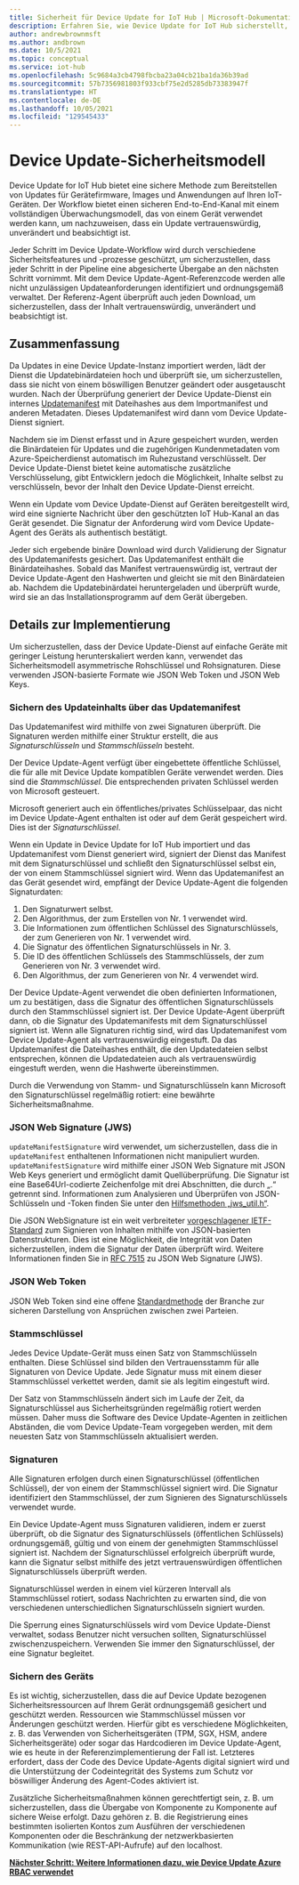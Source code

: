 ```yaml
---
title: Sicherheit für Device Update for IoT Hub | Microsoft-Dokumentation
description: Erfahren Sie, wie Device Update for IoT Hub sicherstellt, dass Geräte auf sichere Weise aktualisiert werden.
author: andrewbrownmsft
ms.author: andbrown
ms.date: 10/5/2021
ms.topic: conceptual
ms.service: iot-hub
ms.openlocfilehash: 5c9684a3cb4798fbcba23a04cb21ba1da36b39ad
ms.sourcegitcommit: 57b7356981803f933cbf75e2d5285db73383947f
ms.translationtype: HT
ms.contentlocale: de-DE
ms.lasthandoff: 10/05/2021
ms.locfileid: "129545433"
---
```

# <a name="device-update-security-model"></a>Device Update-Sicherheitsmodell

Device Update for IoT Hub bietet eine sichere Methode zum Bereitstellen von Updates für Gerätefirmware, Images und Anwendungen auf Ihren IoT-Geräten. Der Workflow bietet einen sicheren End-to-End-Kanal mit einem vollständigen Überwachungsmodell, das von einem Gerät verwendet werden kann, um nachzuweisen, dass ein Update vertrauenswürdig, unverändert und beabsichtigt ist.

Jeder Schritt im Device Update-Workflow wird durch verschiedene Sicherheitsfeatures und -prozesse geschützt, um sicherzustellen, dass jeder Schritt in der Pipeline eine abgesicherte Übergabe an den nächsten Schritt vornimmt. Mit dem Device Update-Agent-Referenzcode werden alle nicht unzulässigen Updateanforderungen identifiziert und ordnungsgemäß verwaltet. Der Referenz-Agent überprüft auch jeden Download, um sicherzustellen, dass der Inhalt vertrauenswürdig, unverändert und beabsichtigt ist.

## <a name="summary"></a>Zusammenfassung

Da Updates in eine Device Update-Instanz importiert werden, lädt der Dienst die Updatebinärdateien hoch und überprüft sie, um sicherzustellen, dass sie nicht von einem böswilligen Benutzer geändert oder ausgetauscht wurden. Nach der Überprüfung generiert der Device Update-Dienst ein internes [Updatemanifest](./update-manifest.md) mit Dateihashes aus dem Importmanifest und anderen Metadaten. Dieses Updatemanifest wird dann vom Device Update-Dienst signiert.

Nachdem sie im Dienst erfasst und in Azure gespeichert wurden, werden die Binärdateien für Updates und die zugehörigen Kundenmetadaten vom Azure-Speicherdienst automatisch im Ruhezustand verschlüsselt. Der Device Update-Dienst bietet keine automatische zusätzliche Verschlüsselung, gibt Entwicklern jedoch die Möglichkeit, Inhalte selbst zu verschlüsseln, bevor der Inhalt den Device Update-Dienst erreicht.

Wenn ein Update vom Device Update-Dienst auf Geräten bereitgestellt wird, wird eine signierte Nachricht über den geschützten IoT Hub-Kanal an das Gerät gesendet. Die Signatur der Anforderung wird vom Device Update-Agent des Geräts als authentisch bestätigt. 

Jeder sich ergebende binäre Download wird durch Validierung der Signatur des Updatemanifests gesichert. Das Updatemanifest enthält die Binärdateihashes. Sobald das Manifest vertrauenswürdig ist, vertraut der Device Update-Agent den Hashwerten und gleicht sie mit den Binärdateien ab. Nachdem die Updatebinärdatei heruntergeladen und überprüft wurde, wird sie an das Installationsprogramm auf dem Gerät übergeben.

## <a name="implementation-details"></a>Details zur Implementierung

Um sicherzustellen, dass der Device Update-Dienst auf einfache Geräte mit geringer Leistung herunterskaliert werden kann, verwendet das Sicherheitsmodell asymmetrische Rohschlüssel und Rohsignaturen. Diese verwenden JSON-basierte Formate wie JSON Web Token und JSON Web Keys.

### <a name="securing-update-content-via-the-update-manifest"></a>Sichern des Updateinhalts über das Updatemanifest

Das Updatemanifest wird mithilfe von zwei Signaturen überprüft. Die Signaturen werden mithilfe einer Struktur erstellt, die aus *Signaturschlüsseln* und *Stammschlüsseln* besteht.

Der Device Update-Agent verfügt über eingebettete öffentliche Schlüssel, die für alle mit Device Update kompatiblen Geräte verwendet werden. Dies sind die *Stammschlüssel*. Die entsprechenden privaten Schlüssel werden von Microsoft gesteuert.

Microsoft generiert auch ein öffentliches/privates Schlüsselpaar, das nicht im Device Update-Agent enthalten ist oder auf dem Gerät gespeichert wird. Dies ist der *Signaturschlüssel*.

Wenn ein Update in Device Update for IoT Hub importiert und das Updatemanifest vom Dienst generiert wird, signiert der Dienst das Manifest mit dem Signaturschlüssel und schließt den Signaturschlüssel selbst ein, der von einem Stammschlüssel signiert wird. Wenn das Updatemanifest an das Gerät gesendet wird, empfängt der Device Update-Agent die folgenden Signaturdaten:

1. Den Signaturwert selbst.
2. Den Algorithmus, der zum Erstellen von Nr. 1 verwendet wird.
3. Die Informationen zum öffentlichen Schlüssel des Signaturschlüssels, der zum Generieren von Nr. 1 verwendet wird.
4. Die Signatur des öffentlichen Signaturschlüssels in Nr. 3.
5. Die ID des öffentlichen Schlüssels des Stammschlüssels, der zum Generieren von Nr. 3 verwendet wird.
6. Den Algorithmus, der zum Generieren von Nr. 4 verwendet wird.

Der Device Update-Agent verwendet die oben definierten Informationen, um zu bestätigen, dass die Signatur des öffentlichen Signaturschlüssels durch den Stammschlüssel signiert ist. Der Device Update-Agent überprüft dann, ob die Signatur des Updatemanifests mit dem Signaturschlüssel signiert ist. Wenn alle Signaturen richtig sind, wird das Updatemanifest vom Device Update-Agent als vertrauenswürdig eingestuft. Da das Updatemanifest die Dateihashes enthält, die den Updatedateien selbst entsprechen, können die Updatedateien auch als vertrauenswürdig eingestuft werden, wenn die Hashwerte übereinstimmen.

Durch die Verwendung von Stamm- und Signaturschlüsseln kann Microsoft den Signaturschlüssel regelmäßig rotiert: eine bewährte Sicherheitsmaßnahme.

### <a name="json-web-signature-jws"></a>JSON Web Signature (JWS)

`updateManifestSignature` wird verwendet, um sicherzustellen, dass die in `updateManifest` enthaltenen Informationen nicht manipuliert wurden. `updateManifestSignature` wird mithilfe einer JSON Web Signature mit JSON Web Keys generiert und ermöglicht damit Quellüberprüfung. Die Signatur ist eine Base64Url-codierte Zeichenfolge mit drei Abschnitten, die durch „.“ getrennt sind.  Informationen zum Analysieren und Überprüfen von JSON-Schlüsseln und -Token finden Sie unter den [Hilfsmethoden „jws_util.h“](https://github.com/Azure/iot-hub-device-update/tree/main/src/utils/jws_utils).

Die JSON WebSignature ist ein weit verbreiteter [vorgeschlagener IETF-Standard](https://tools.ietf.org/html/rfc7515) zum Signieren von Inhalten mithilfe von JSON-basierten Datenstrukturen. Dies ist eine Möglichkeit, die Integrität von Daten sicherzustellen, indem die Signatur der Daten überprüft wird. Weitere Informationen finden Sie in [RFC 7515](https://www.rfc-editor.org/info/rfc7515) zu JSON Web Signature (JWS).

### <a name="json-web-token"></a>JSON Web Token

JSON Web Token sind eine offene [Standardmethode](https://tools.ietf.org/html/rfc7519) der Branche zur sicheren Darstellung von Ansprüchen zwischen zwei Parteien.

### <a name="root-keys"></a>Stammschlüssel

Jedes Device Update-Gerät muss einen Satz von Stammschlüsseln enthalten. Diese Schlüssel sind bilden den Vertrauensstamm für alle Signaturen von Device Update. Jede Signatur muss mit einem dieser Stammschlüssel verkettet werden, damit sie als legitim eingestuft wird.

Der Satz von Stammschlüsseln ändert sich im Laufe der Zeit, da Signaturschlüssel aus Sicherheitsgründen regelmäßig rotiert werden müssen. Daher muss die Software des Device Update-Agenten in zeitlichen Abständen, die vom Device Update-Team vorgegeben werden, mit dem neuesten Satz von Stammschlüsseln aktualisiert werden. 

### <a name="signatures"></a>Signaturen

Alle Signaturen erfolgen durch einen Signaturschlüssel (öffentlichen Schlüssel), der von einem der Stammschlüssel signiert wird. Die Signatur identifiziert den Stammschlüssel, der zum Signieren des Signaturschlüssels verwendet wurde. 

Ein Device Update-Agent muss Signaturen validieren, indem er zuerst überprüft, ob die Signatur des Signaturschlüssels (öffentlichen Schlüssels) ordnungsgemäß, gültig und von einem der genehmigten Stammschlüssel signiert ist. Nachdem der Signaturschlüssel erfolgreich überprüft wurde, kann die Signatur selbst mithilfe des jetzt vertrauenswürdigen öffentlichen Signaturschlüssels überprüft werden.

Signaturschlüssel werden in einem viel kürzeren Intervall als Stammschlüssel rotiert, sodass Nachrichten zu erwarten sind, die von verschiedenen unterschiedlichen Signaturschlüsseln signiert wurden. 

Die Sperrung eines Signaturschlüssels wird vom Device Update-Dienst verwaltet, sodass Benutzer nicht versuchen sollten, Signaturschlüssel zwischenzuspeichern. Verwenden Sie immer den Signaturschlüssel, der eine Signatur begleitet.

### <a name="securing-the-device"></a>Sichern des Geräts

Es ist wichtig, sicherzustellen, dass die auf Device Update bezogenen Sicherheitsressourcen auf Ihrem Gerät ordnungsgemäß gesichert und geschützt werden. Ressourcen wie Stammschlüssel müssen vor Änderungen geschützt werden. Hierfür gibt es verschiedene Möglichkeiten, z. B. das Verwenden von Sicherheitsgeräten (TPM, SGX, HSM, andere Sicherheitsgeräte) oder sogar das Hardcodieren im Device Update-Agent, wie es heute in der Referenzimplementierung der Fall ist. Letzteres erfordert, dass der Code des Device Update-Agents digital signiert wird und die Unterstützung der Codeintegrität des Systems zum Schutz vor böswilliger Änderung des Agent-Codes aktiviert ist.

Zusätzliche Sicherheitsmaßnahmen können gerechtfertigt sein, z. B. um sicherzustellen, dass die Übergabe von Komponente zu Komponente auf sichere Weise erfolgt. Dazu gehören z. B. die Registrierung eines bestimmten isolierten Kontos zum Ausführen der verschiedenen Komponenten oder die Beschränkung der netzwerkbasierten Kommunikation (wie REST-API-Aufrufe) auf den localhost.

**[Nächster Schritt: Weitere Informationen dazu, wie Device Update Azure RBAC verwendet](.\device-update-control-access.md)**